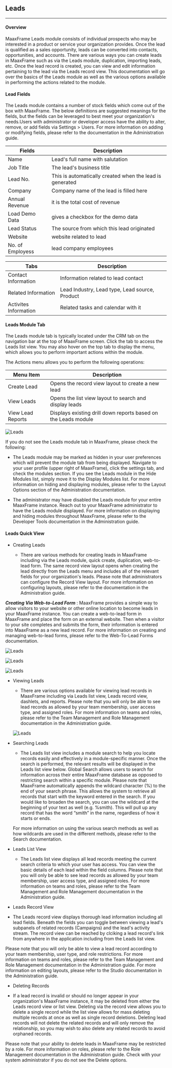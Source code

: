 ## Leads

---

#### Overview

MaaxFrame Leads module consists of individual prospects who may be interested in a product or service your organization provides. Once the lead is qualified as a sales opportunity, leads can be converted into contacts, opportunities, and accounts. There are various ways you can create leads in MaaxFrame such as via the Leads module, duplication, importing leads, etc. Once the lead record is created, you can view and edit information pertaining to the lead via the Leads record view. This documentation will go over the basics of the Leads module as well as the various options available in performing the actions related to the module.

#### Lead Fields

The Leads module contains a number of stock fields which come out of the box with MaaxFrame. The below definitions are suggested meanings for the fields, but the fields can be leveraged to best meet your organization's needs.Users with administrator or developer access have the ability to alter, remove, or add fields via Settings > Users. For more information on adding or modifying fields, please refer to the documentation in the Administration guide.

Fields | Description
---|---
Name | Lead's full name with salutation
Job Title | The lead's business title
Lead No. | This is automatically created when the lead is generated
Company | Company name of the lead is filled here
Annual Revenue | it is the total cost of revenue 
Load Demo Data | gives a checkbox for the demo data
Lead Status | The source from which this lead originated
Website | website related to lead
No. of Employess | lead company employees

Tabs | Description
---|---
Contact Information | Information related to lead contact 
Related Information | Lead Industry, Lead type, Lead source, Product
Activites Information | Related tasks and calendar with it


#### Leads Module Tab

The Leads module tab is typically located under the CRM tab on the navigation bar at the top of MaaxFrame screen. Click the tab to access the Leads list view. You may also hover on the top tab to display the menu, which allows you to perform important actions within the module.

The Actions menu allows you to perform the following operations:

Menu Item | Description
---|---
Create Lead | Opens the record view layout to create a new lead
View Leads  | Opens the list view layout to search and display leads
View Lead Reports | Displays existing drill down reports based on the Leads module

![Leads](/img/Leads1.png)

If you do not see the Leads module tab in MaaxFrame, please check the following:

- The Leads module may be marked as hidden in your user preferences which will prevent the module tab from being displayed. Navigate to your user profile (upper right of MaaxFrame), click the settings tab, and check the modules section. If you see the Leads module in the Hide Modules list, simply move it to the Display Modules list. For more information on hiding and displaying modules, please refer to the Layout Options section of the Administration documentation.

- The administrator may have disabled the Leads module for your entire MaaxFrame instance. Reach out to your MaaxFrame administrator to have the Leads module displayed. For more information on displaying and hiding modules throughout MaaxFrame, please refer to the Developer Tools documentation in the Administration guide.

#### Leads Quick View

- Creating Leads

  - There are various methods for creating leads in MaaxFrame including via the Leads module, quick create, duplication, web-to-lead form. The same record view layout opens when creating the lead directly from the Leads menu and includes all of the relevant fields for your organization's leads. Please note that administrators can configure the Record View layout. For more information on configuring layouts, please refer to the documentation in the Administration guide.
 
 ***Creating Via Web-to-Lead Form*** : MaaxFrame provides a simple way to allow visitors to your website or other online location to become leads in your MaaxFrame instance. You can create a web-to-lead form in MaaxFrame and place the form on an external website. Then when a visitor to your site completes and submits the form, their information is entered into MaaxFrame as a new lead record. For more information on creating and managing web-to-lead forms, please refer to the Web-To-Lead Forms documentation.

 ![Leads](/img/Leads2.png)

 ![Leads](/img/Leads3.png)

  ![Leads](/img/Leads4.PNG) 

- Viewing Leads

  - There are various options available for viewing lead records in MaaxFrame including via Leads list view, Leads record view, dashlets, and reports. Please note that you will only be able to see lead records as allowed by your team membership, user access type, and assigned roles. For more information on teams and roles, please refer to the Team Management and Role Management documentation in the Administration guide.

  ![Leads](/img/Leads1.png)

 
- Searching Leads

  - The Leads list view includes a module search to help you locate records easily and effectively in a module-specific manner. Once the search is performed, the relevant results will be displayed in the Leads list view below. Global Search allows users to search for information across their entire MaaxFrame database as opposed to restricting search within a specific module. Please note that MaaxFrame automatically appends the wildcard character (%) to the end of your search phrase. This allows the system to retrieve all records that start with the keyword entered in the search. If you would like to broaden the search, you can use the wildcard at the beginning of your text as well (e.g. %smith). This will pull up any record that has the word “smith” in the name, regardless of how it starts or ends.

  For more information on using the various search methods as well as how wildcards are used in the different methods, please refer to the Search documentation.

- Leads List View

  - The Leads list view displays all lead records meeting the current search criteria to which your user has access. You can view the basic details of each lead within the field columns. Please note that you will only be able to see lead records as allowed by your team membership, user access type, and assigned roles. For more information on teams and roles, please refer to the Team Management and Role Management documentation in the Administration guide.

- Leads Record View

 - The Leads record view displays thorough lead information including all lead fields. Beneath the fields you can toggle between viewing a lead's subpanels of related records (Campaigns) and the lead's activity stream. The record view can be reached by clciking a lead record's link from anywhere in the application including from the Leads list view.

 Please note that you will only be able to view a lead record according to your team membership, user type, and role restrictions. For more information on teams and roles, please refer to the Team Management and Role Management documentation in the Administration guide. For more information on editing layouts, please refer to the Studio documentation in the Administration guide.

- Deleting Records

 - If a lead record is invalid or should no longer appear in your organization's MaaxFrame instance, it may be deleted from either the Leads record view or list view. Deleting via the record view allows you to delete a single record while the list view allows for mass deleting multiple records at once as well as single record deletions. Deleting lead records will not delete the related records and will only remove the relationship, so you may wish to also delete any related records to avoid orphaned records.

 Please note that your ability to delete leads in MaaxFrame may be restricted by a role. For more information on roles, please refer to the Role Management documentation in the Administration guide. Check with your system administrator if you do not see the Delete options.



